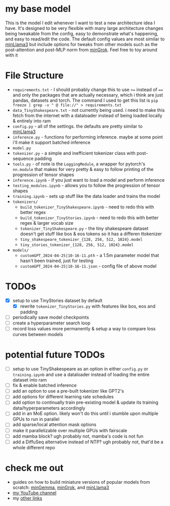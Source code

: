 # my base model
This is the model I edit whenever I want to test a new architecture idea I have. It's designed to be very flexible with many large architecture changes being tweakable from the config, easy to demonstrate what's happening, and easy to read/edit the code. The default config values are most similar to [minLlama3](https://github.com/evintunador/minLlama3) but include options for tweaks from other models such as the post-attention and post-MLP norm from [minGrok](https://github.com/evintunador/minGrok). Feel free to toy around with it

# File Structure
- `requirements.txt` - I should probably change this to use `>=` instead of `==` and only the packages that are actually necessary, which i think are just pandas, datasets and torch. The command I used to get this list is `pip freeze | grep -v " @ file://" > requirements.txt`
- `data_TinyShakespeare.txt` - not currently being used. i need to make this fetch from the internet with a dataloader instead of being loaded locally & entirely into ram
- `config.py` - all of the settings. the defaults are pretty similar to [minLlama3](https://github.com/evintunador/minLlama3)
- `inference.py` - functions for performing inference. maybe at some point i'll make it support batched inference
- `model.py`
- `tokenizer.py` - a simple and inefficient tokenizer class with post-sequence padding
- `tools.py` - of note is the `LoggingModule`, a wrapper for pytorch's `nn.module` that makes for very pretty & easy to follow printing of the progression of tensor shapes
- `inference.ipynb` - if you just want to load a model and perform inference
- `testing_modules.ipynb` - allows you to follow the progression of tensor shapes
- `training.ipynb` - sets up stuff like the data loader and trains the model
- `tokenizers/`
    - `build_tokenizer_TinyShakespeare.ipynb` - need to redo this with better regex
    - `build_tokenizer_TinyStories.ipynb` - need to redo this with better regex & larger vocab size
    - `tokenizer_TinyShakespeare.py` - the tiny shakespeare dataset doesn't get stuff like bos & eos tokens so it has a differen ttokenizer
    - `tiny_shakespeare_tokenizer_{128, 256, 512, 1024}.model`
    - `tiny_stories_tokenizer_{128, 256, 512, 1024}.model`
- `models/`
    - `customGPT_2024-04-25|10-16-11.pth` - a 1.5m parameter model that hasn't been trained, just for testing
    - `customGPT_2024-04-25|10-16-11.json` - config file of above model

# TODOs
- [x] setup to use TinyStories dataset by default
    - [x] rewrite `tokenizer_TinyStories.py` with features like bos, eos and padding
- [ ] periodically save model checkpoints
- [ ] create a hyperparameter search loop
- [ ] record loss values more permanently & setup a way to compare loss curves between models

# potential future TODOs
- [ ] setup to use TinyShakespeare as an option in either `config.py` or `training.ipynb` and use a dataloader instead of loading the entire dataset into ram
- [ ] fix & enable batched inference
- [ ] add an option to use a pre-built tokenizer like GPT2's
- [ ] add options for different learning rate schedules
- [ ] add option to continually train pre-existing model & update its training data/hyperparameters accordingly
- [ ] add in an MoE option. likely won't do this until i stumble upon multiple GPUs to run in parallel
- [ ] add sparse/local attention mask options
- [ ] make it parallelizable over multiple GPUs with fairscale
- [ ] add mamba block? ugh probably not, mamba's code is not fun
- [ ] add a DiffuSeq alternative instead of NTP? ugh probably not, that'd be a whole different repo

# check me out
- guides on how to build miniature versions of popular models from scratch: [minGemma](https://github.com/evintunador/minGemma), [minGrok](https://github.com/evintunador/minGrok), and [minLlama3](https://github.com/evintunador/minLlama3)
- [my YouTube channel](https://www.youtube.com/@Tunadorable)
- my [other links](https://linktr.ee/tunadorable)